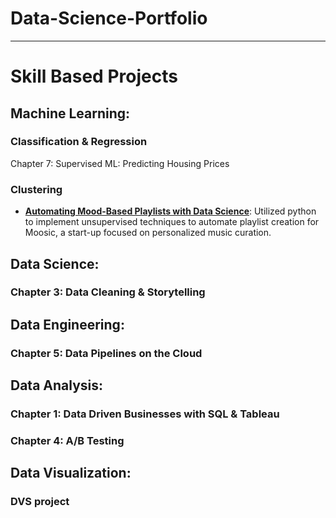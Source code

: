 # Data-Science-Portfolio #

----

# Skill Based Projects #

## Machine Learning:

### Classification & Regression
Chapter 7: Supervised ML: Predicting Housing Prices

### Clustering
* __[Automating Mood-Based Playlists with Data Science]([https://github.com/youssefHosni/Data-Science-Portofolio/tree/main/Machine%20Learning/Clustering/Finding-the-best-Tornoto-neighborhood-to-open-a-new-gym](https://github.com/ginkof/Data-Science-Portfolio/tree/main/Clustering/Automating%20Mood-Based%20Playlists%20with%20Data%20Science))__: Utilized python to implement unsupervised techniques to automate playlist creation for Moosic, a start-up focused on personalized music curation.
## Data Science:

### Chapter 3: Data Cleaning & Storytelling

## Data Engineering:

### Chapter 5: Data Pipelines on the Cloud

## Data Analysis:
### Chapter 1: Data Driven Businesses with SQL & Tableau

### Chapter 4: A/B Testing

## Data Visualization:

### DVS project
